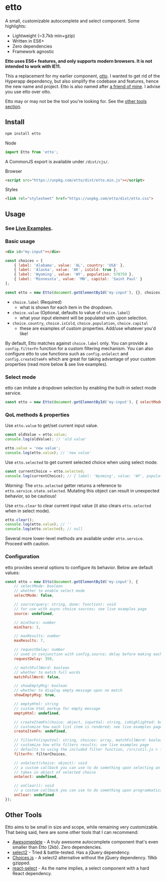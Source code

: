 etto
===

A small, customizable autocomplete and select component. Some highlights:

* Lightweight (~3.7kb min+gzip)
* Written in ES6+
* Zero dependencies
* Framework agnostic

**Etto uses ES6+ features, and only supports modern browsers. It is not intended to work with IE11.**

This a replacement for my earlier component, [otto](https://github.com/kevinfiol/otto). I wanted to get rid of the Hyperapp dependency, but also simplify the codebase and features, hence the new name and project. Etto is also named after [a friend of mine](https://github.com/ettore34). I advise you use etto over otto.

Etto may or may not be the tool you're looking for. See the [other tools section](#other-tools).

## Install

```bash
npm install etto
```

Node
```js
import Etto from 'etto';
```
A CommonJS export is available under `/dist/cjs/`.

Browser
```html
<script src="https://unpkg.com/etto/dist/etto.min.js"></script>
```
Styles
```html
<link rel="stylesheet" href="https://unpkg.com/etto/dist/etto.css">
```

## Usage

### See [Live Examples](https://kevinfiol.github.io/etto/).

### Basic usage
```html
<div id="my-input"></div>
```

```js
const choices = [
    { label: 'Alabama', value: 'AL', country: 'USA' },
    { label: 'Alaska', value: 'AK', isCold: true },
    { label: 'Wyoming', value: 'WY', population: 578759 },
    { label: 'Minnesota', value: 'MN', capital: 'Saint Paul' }
];

const etto = new Etto(document.getElementById('my-input'), {}, choices);
```

* `choice.label` (Required)
    * what is shown for each item in the dropdown.
* `choice.value` (Optional, defaults to value of `choice.label`)
    * what your input element will be populated with upon selection. 
* `choice.country`, `choice.isCold`, `choice.population`, `choice.capital`
    * these are examples of custom properties. Add/use whatever you'd like!

By default, Etto matches against `choice.label` only. You can provide a `config.filterFn` function for a custom filtering mechanism.  You can also configure etto to use functions such as `config.onSelect` and `config.createItemFn` which are great for taking advantage of your custom properties (read more below & see live examples).

### Select mode

etto can imitate a dropdown selection by enabling the built-in select mode service.

```js
const etto = new Etto(document.getElementById('my-input'), { selectMode: true }, choices);
```

### QoL methods & properties

Use `etto.value` to get/set current input value.
```js
const oldValue = etto.value;
console.log(oldValue); // 'old value'

etto.value = 'new value';
console.log(etto.value); // 'new value'
```

Use `etto.selected` to get current selected choice when using select mode.
```js
const currentChoice = etto.selected;
console.log(currentChoice); // { label: 'Wyoming', value: 'WY', population: 578759 }
```

*Warning:* The `etto.selected` getter returns a reference to `etto.service.state.selected`. Mutating this object can result in unexpected behavior, so be cautious!

Use `etto.clear` to clear current input value (it also clears `etto.selected` when in select mode).
```js
etto.clear();
console.log(etto.value); // ''
console.log(etto.selected); // null
```

Several more lower-level methods are available under `etto.service`. Proceed with caution.

### Configuration

etto provides several options to configure its behavior. Below are default values:

```js
const etto = new Etto(document.getElementById('my-input'), {
    // selectMode: boolean
    // whether to enable select mode
    selectMode: false,

    // source(query: string, done: function): void
    // for use with async choice sources; see live examples page
    source: undefined,

    // minChars: number
    minChars: 3,

    // maxResults: number
    maxResults: 7,

    // requestDelay: number
    // used in conjunction with config.source; delay before making each request in milliseconds
    requestDelay: 350,

    // matchFullWord: boolean
    // whether to match full words
    matchFullWord: false,

    // showEmptyMsg: boolean
    // whether to display empty message upon no match
    showEmptyMsg: true,

    // emptyHtml: string
    // custom html markup for empty message
    emptyHtml: undefined,

    // createItemFn(choice: object, inputVal: string, isHighlighted: boolean, isSelected: boolean): string
    // customize how each list item is rendered; see live examples page
    createItemFn: undefined,

    // filterFn(inputVal: string, choices: array, matchFullWord: boolean, maxResults: number): array
    // customize how etto filters results; see live examples page
    // defaults to using the included filter function, /src/util.js > filterChoices
    filterFn: filterChoices,

    // onSelect(choice: object): void
    // a custom callback you can use to do something upon selecting an item from the list
    // takes in object of selected choice
    onSelect: undefined,

    // onClear(): void
    // a custom callback you can use to do something upon programmatically clearing the user input
    onClear: undefined
});
```

## Other Tools

Etto aims to be small in size and scope, while remaining very customizable. That being said, here are some other tools that I can recommend:

* [Awesomeplete](https://github.com/LeaVerou/awesomplete) - A truly awesome autocomplete component that's even smaller than Etto (2kb). Zero dependencies.
* [select2](https://github.com/select2/select2) - Tried & battle-tested. Has a jQuery dependency.
* [Choices.js](https://github.com/jshjohnson/Choices) - A select2 alternative without the jQuery dependency. 19kb gzipped.
* [react-select](https://github.com/JedWatson/react-select) - As the name implies, a select component with a hard React dependency.
